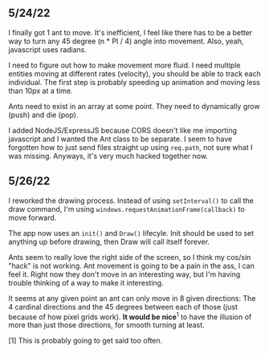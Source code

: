 ## 5/24/22

I finally got 1 ant to move. It's inefficient, I feel like there has to be a better way to turn any 45 degree (n * PI / 4) angle into movement. Also, yeah, javascript uses radians.

I need to figure out how to make movement more fluid. I need multiple entities moving at different rates (velocity), you should be able to track each individual. The first step is probably speeding up animation and moving less than 10px at a time.

Ants need to exist in an array at some point. They need to dynamically grow (push) and die (pop).

I added NodeJS/ExpressJS because CORS doesn't like me importing javascript and I wanted the Ant class to be separate. I seem to have forgotten how to just send files straight up using `req.path`, not sure what I was missing. Anyways, it's very much hacked together now.

## 5/26/22

I reworked the drawing process. Instead of using `setInterval()` to call the draw command, I'm using `windows.requestAnimationFrame(callback)` to move forward. 

The app now uses an `init()` and `Draw()` lifecyle. Init should be used to set anything up before drawing, then Draw will call itself forever.

Ants seem to really love the right side of the screen, so I think my cos/sin "hack" is not working. Ant movement is going to be a pain in the ass, I can feel it. Right now they don't move in an interesting way, but I'm having trouble thinking of a way to make it interesting. 

It seems at any given point an ant can only move in 8 given directions: The 4 cardinal directions and the 45 degrees between each of those (just because of how pixel grids work). **It would be nice**<sup>1</sup> to have the illusion of more than just those directions, for smooth turning at least.

[1] This is probably going to get said too often.
